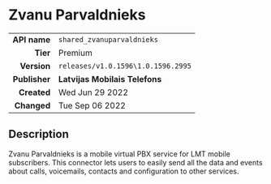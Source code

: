 # Zvanu Parvaldnieks
| | |
|-:|-|
|**API name**|`shared_zvanuparvaldnieks`|
|**Tier**|Premium|
|**Version**|`releases/v1.0.1596\1.0.1596.2995`|
|**Publisher**|**Latvijas Mobilais Telefons**|
|**Created**|Wed Jun 29 2022|
|**Changed**|Tue Sep 06 2022|

## Description
Zvanu Parvaldnieks is a mobile virtual PBX service for LMT mobile subscribers. This connector lets users to easily send all the data and events about calls, voicemails, contacts and configuration to other services.

